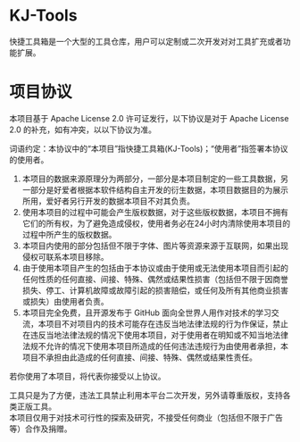 # KJ-Tools
快捷工具箱是一个大型的工具仓库，用户可以定制或二次开发对对工具扩充或者功能扩展。  

# 项目协议  
本项目基于 Apache License 2.0 许可证发行，以下协议是对于 Apache License 2.0 的补充，如有冲突，以以下协议为准。  

词语约定：本协议中的“本项目”指快捷工具箱(KJ-Tools)；“使用者”指签署本协议的使用者。  

1. 本项目的数据来源原理分为两部分，一部分是本项目制定的一些工具数据，另一部分是好爱者根据本软件结构自主开发的衍生数据，本项目数据目的为展示所用，爱好者另行开发的数据本项目不对其负责。  
2. 使用本项目的过程中可能会产生版权数据，对于这些版权数据，本项目不拥有它们的所有权，为了避免造成侵权，使用者务必在24小时内清除使用本项目的过程中所产生的版权数据。  
3. 本项目内使用的部分包括但不限于字体、图片等资源来源于互联网，如果出现侵权可联系本项目移除。  
4. 由于使用本项目产生的包括由于本协议或由于使用或无法使用本项目而引起的任何性质的任何直接、间接、特殊、偶然或结果性损害（包括但不限于因商誉损失、停工、计算机故障或故障引起的损害赔偿，或任何及所有其他商业损害或损失）由使用者负责。  
5. 本项目完全免费，且开源发布于 GitHub 面向全世界人用作对技术的学习交流，本项目不对项目内的技术可能存在违反当地法律法规的行为作保证，禁止在违反当地法律法规的情况下使用本项目，对于使用者在明知或不知当地法律法规不允许的情况下使用本项目所造成的任何违法违规行为由使用者承担，本项目不承担由此造成的任何直接、间接、特殊、偶然或结果性责任。  

若你使用了本项目，将代表你接受以上协议。  

工具只是为了方便，违法工具禁止利用本平台二次开发，另外请尊重版权，支持各类正版工具。  
本项目仅用于对技术可行性的探索及研究，不接受任何商业（包括但不限于广告等）合作及捐赠。  
